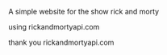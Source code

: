 A simple website for the show rick and morty 

using rickandmortyapi.com

thank you rickandmortyapi.com
